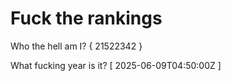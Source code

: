 # Fuck the rankings

Who the hell am I?
{ 21522342 }

What fucking year is it?
[ 2025-06-09T04:50:00Z ]
